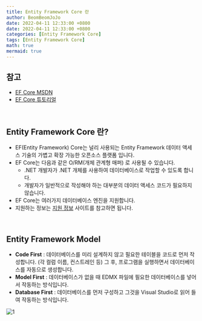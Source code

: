 ```yaml
---
title: Entity Framework Core 란
author: BeomBeomJoJo
date: 2022-04-11 12:33:00 +0800
date: 2022-04-11 12:33:00 +0800
categories: [Entity Framework Core]
tags: [Entity Framework Core]
math: true
mermaid: true
---
```


## **참고**
* [EF Core MSDN](https://docs.microsoft.com/ko-kr/ef/core/)
* [EF Core 튜토리얼](https://www.entityframeworktutorial.net/efcore/entity-framework-core.aspx)

<br/>

## **Entity Framework Core 란?**
* EF(Entity Framework) Core는 널리 사용되는 Entity Framework 데이터 액세스 기술의 가볍고 확장 가능한 오픈소스 플랫폼 입니다.
* EF Core는 다음과 같은 O/RM(개체 관계형 매퍼) 로 사용될 수 있습니다.
  * .NET 개발자가 .NET 개체를 사용하여 데이터베이스로 작업할 수 있도록 합니다.
  * 개발자가 일반적으로 작성해야 하는 대부분의 데이터 액세스 코드가 필요하지 않습니다.
* EF Core는 여러가지 데이터베이스 엔진을 지원합니다.
* 지원하는 정보는 [지원 정보](https://docs.microsoft.com/ko-kr/ef/core/providers/?tabs=dotnet-core-cli) 사이트를 참고하면 됩니다.

<br/>

## **Entity Framework Model**
* **Code First** : 데이터베이스를 미리 설계하지 않고 필요한 테이블을 코드로 먼저 작성합니다. (각 컬럼 이름, 컨스트레인 등) 그 후, 프로그램을 실행하면서 데이터베이스를 자동으로 생성합니다.
* **Model First** : 데이터베이스가 없을 때 EDMX 파일에 필요한 데이터베이스를 넣어서 작동하는 방식입니다.
* **Database First** : 데이터베이스를 먼저 구성하고 그것을 Visual Studio로 읽어 들여 작동하는 방식입니다.

![1](https://user-images.githubusercontent.com/22911504/162701636-cf837ae6-3751-4f9a-9b29-6dc386da4e68.png)